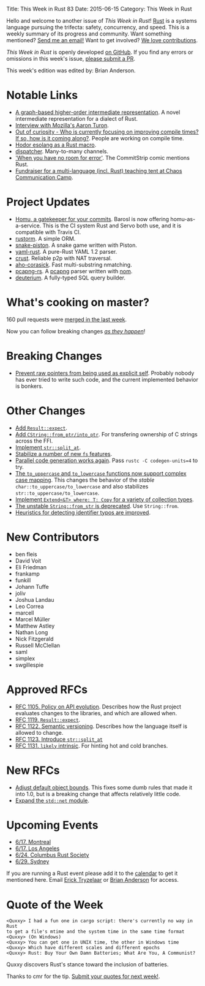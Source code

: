 Title: This Week in Rust 83
Date: 2015-06-15
Category: This Week in Rust

Hello and welcome to another issue of *This Week in Rust*!
[Rust](http://rust-lang.org) is a systems language pursuing the trifecta:
safety, concurrency, and speed. This is a weekly summary of its progress and
community. Want something mentioned? [Send me an
email!](mailto:corey@octayn.net?subject=This%20Week%20in%20Rust%20Suggestion)
Want to get involved? [We love
contributions](https://github.com/rust-lang/rust/wiki/Note-guide-for-new-contributors).

*This Week in Rust* is openly developed [on GitHub](https://github.com/cmr/this-week-in-rust).
If you find any errors or omissions in this week's issue, [please submit a PR](https://github.com/cmr/this-week-in-rust/pulls).

This week's edition was edited by: Brian Anderson.

# Notable Links

* [A graph-based higher-order intermediate representation](http://compilers.cs.uni-saarland.de/papers/lkh15_cgo.pdf). A novel intermediate representation for a dialect of Rust.
* [Interview with Mozilla's Aaron Turon](http://www.pl-enthusiast.net/2015/06/09/interview-with-mozillas-aaron-turon/).
* [Out of curiosity - Who is currently focusing on improving compile times? If so, how is it coming along?](http://www.reddit.com/r/rust/comments/39f21l/out_of_curiosity_who_is_currently_focusing_on/). People are working on compile time.
* [Hodor esolang as a Rust macro](http://www.reddit.com/r/rust/comments/39wvrm/hodor_esolang_as_a_rust_macro/).
* [dispatcher](https://github.com/timonv/rdispatcher). Many-to-many channels.
* ['When you have no room for error'](http://www.commitstrip.com/en/2015/06/15/when-you-have-no-room-for-error/). The CommitStrip comic mentions Rust.
* [Fundraiser for a multi-language (incl. Rust) teaching tent at Chaos Communication Camp](https://www.betterplace.org/en/projects/30076-an-assembly-on-chaos-communication-camp-providing-free-teaching).

# Project Updates

* [Homu, a gatekeeper for your commits](http://homu.io/). Barosl is now offering homu-as-a-service. This is the CI system Rust and Servo both use, and it is compatible with Travis CI.
* [rustorm](http://www.reddit.com/r/rust/comments/395hwl/ivancerasrustorm_a_simple_orm_for_rust/). A simple ORM.
* [snake-piston](http://www.reddit.com/r/rust/comments/398azz/snake_game_in_rust_using_piston/). A snake game written with Piston.
* [yaml-rust](http://chyh1990.github.io/yaml-rust/). A pure-Rust YAML 1.2 parser.
* [crust](http://www.reddit.com/r/rust/comments/39elgj/crust_reliable_p2p_network_connections_in_rust/). Reliable p2p with NAT traversal.
* [aho-corasick](https://github.com/BurntSushi/aho-corasick). Fast multi-substring nmatching.
* [pcapng-rs](https://github.com/richo/pcapng-rs). A [pcapng](https://github.com/pcapng/pcapng) parser written with [nom](https://github.com/Geal/nom).
* [deuterium](https://github.com/deuterium-orm/deuterium). A fully-typed SQL query builder.

# What's cooking on master?

160 pull requests were [merged in the last week][merged].

[merged]: https://github.com/issues?q=is%3Apr+org%3Arust-lang+is%3Amerged+merged%3A2015-06-07..2015-06-15

Now you can follow breaking changes *[as they happen][BitRust2]*!

[BitRust2]: http://killercup.github.io/bitrust/

# Breaking Changes

* [Prevent raw pointers from being used as explicit
  self](https://github.com/rust-lang/rust/pull/26225). Probably nobody
  has ever tried to write such code, and the current implemented
  behavior is bonkers.

# Other Changes

* [Add `Result::expect`](https://github.com/rust-lang/rust/pull/25359/files).
* [Add
  `CString::from_ptr/into_ptr`](https://github.com/rust-lang/rust/pull/25777). For
  transfering ownership of C strings across the FFI.
* [Implement `str::split_at`](https://github.com/rust-lang/rust/pull/25839).
* [Stabilize a number of new `fs` features](https://github.com/rust-lang/rust/pull/25844).
* [Parallel code generation works
  again](https://github.com/rust-lang/rust/pull/26018). Pass `rustc -C
  codegen-units=4` to try.
* [The `to_uppercase` and `to_lowercase` functions now support complex
  case mapping](https://github.com/rust-lang/rust/pull/26039). This
  changes the behavior of the *stable*
  `char::to_uppercase/to_lowercase` and also stabilizes
  `str::to_uppercase/to_lowercase`.
* [Implement `Extend<&T> where: T: Copy` for a variety of collection
  types](https://github.com/rust-lang/rust/pull/25989).
* [The unstable `String::from_str` is
  deprecated](https://github.com/rust-lang/rust/pull/26077). Use
  `String::from`.
* [Heuristics for detecting identifier typos are improved](https://github.com/rust-lang/rust/pull/26087).

# New Contributors

* ben fleis
* David Voit
* Eli Friedman
* frankamp
* funkill
* Johann Tuffe
* joliv
* Joshua Landau
* Leo Correa
* marcell
* Marcel Müller
* Matthew Astley
* Nathan Long
* Nick Fitzgerald
* Russell McClellan
* saml
* simplex
* swgillespie

# Approved RFCs

* [RFC 1105. Policy on API
  evolution](https://github.com/rust-lang/rfcs/blob/master/text/1105-api-evolution.md). Describes
  how the Rust project evaluates changes to the libraries, and which are allowed when.
* [RFC 1119. `Result::expect`](https://github.com/rust-lang/rfcs/pull/1119).
* [RFC 1122. Semantic
  versioning](https://github.com/rust-lang/rfcs/blob/master/text/1122-language-semver.md). Describes
  how the language itself is allowed to change.
* [RFC 1123. Introduce `str::split_at`](https://github.com/rust-lang/rfcs/blob/master/text/1123-str-split-at.md)
* [RFC 1131. `likely` intrinsic](https://github.com/rust-lang/rfcs/blob/master/text/1131-likely-intrinsic.md). For hinting hot and cold branches.

# New RFCs

* [Adjust default object
bounds](https://github.com/rust-lang/rfcs/pull/1156). This fixes some
dumb rules that made it into 1.0, but is a breaking change that
affects relatively little code.
* [Expand the `std::net` module](https://github.com/rust-lang/rfcs/pull/1158).

# Upcoming Events

* [6/17. Montreal](http://www.meetup.com/Montreal-Rust-Language-Meetup/events/223045701/)
* [6/17. Los Angeles](http://www.meetup.com/Rust-Los-Angeles/events/222656434/)
* [6/24. Columbus Rust Society](http://www.meetup.com/columbus-rs/)
* [6/29. Sydney](http://www.meetup.com/Rust-Sydney/events/222811456/)

If you are running a Rust event please add it to the [calendar] to get
it mentioned here. Email [Erick Tryzelaar][erickt] or [Brian
Anderson][brson] for access.

[calendar]: https://www.google.com/calendar/embed?src=apd9vmbc22egenmtu5l6c5jbfc%40group.calendar.google.com
[erickt]: mailto:erick.tryzelaar@gmail.com
[brson]: mailto:banderson@mozilla.com

# Quote of the Week

```text
<Quxxy> I had a fun one in cargo script: there's currently no way in Rust
to get a file's mtime and the system time in the same time format
<Quxxy> (On Windows)
<Quxxy> You can get one in UNIX time, the other in Windows time
<Quxxy> Which have different scales and different epochs
<Quxxy> Rust: Buy Your Own Damn Batteries; What Are You, A Communist?
```

Quxxy discovers Rust's stance toward the inclusion of batteries.

Thanks to cmr for the tip. [Submit your quotes for next week!][submit].

[submit]: http://users.rust-lang.org/t/twir-quote-of-the-week/328
